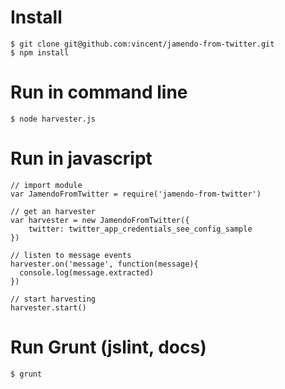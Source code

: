 # Install
```
$ git clone git@github.com:vincent/jamendo-from-twitter.git
$ npm install
```

# Run in command line
```
$ node harvester.js
```

# Run in javascript
```
// import module
var JamendoFromTwitter = require('jamendo-from-twitter')

// get an harvester
var harvester = new JamendoFromTwitter({
	twitter: twitter_app_credentials_see_config_sample
})

// listen to message events
harvester.on('message', function(message){
  console.log(message.extracted)
})

// start harvesting
harvester.start()
```

# Run Grunt (jslint, docs)
```
$ grunt
```
